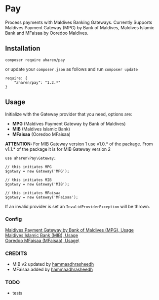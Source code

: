 # Pay

Process payments with Maldives Banking Gateways. Currently Supports Maldives Payment Gateway (MPG) by Bank of Maldives, Maldives Islamic Bank and MFaisaa by Ooredoo Maldives.

## Installation

```
composer require aharen/pay
``` 

or update your `composer.json` as follows and run `composer update`

```
require: {
    "aharen/pay": "1.2.*"
}
```

## Usage

Initialize with the Gateway provider that you need, options are:

- **MPG** (Maldives Payment Gateway by Bank of Maldives) 
- **MIB** (Maldives Islamic Bank)
- **MFaisaa** (Ooredoo MFaisaa)

**ATTENTION:** For MIB Gateway version 1 use v1.0.* of the package. From v1.1.* of the package it is for MIB Gateway version 2

```
use aharen\Pay\Gateway;

// this initiates MPG
$gatway = new Gateway('MPG');

// this initiates MIB
$gatway = new Gateway('MIB');

// this initiates MFaisaa
$gatway = new Gateway('MFaisaa');
```

If an invalid provider is set an `InvalidProviderException` will be thrown.

### Config

[Maldives Payment Gateway by Bank of Maldives (MPG),  Usage](MFaisaa-Config.md)\
[Maldives Islamic Bank (MIB),  Usage](MIB-Config.md)\
[Ooredoo MFaisaa (MFaisaa),  Usage](MFaisaa-Config.md)\

### CREDITS

- MIB v2 updated by [hammaadhrasheedh](https://github.com/hammaadhrasheedh)
- MFaisaa added by [hammaadhrasheedh](https://github.com/hammaadhrasheedh)

### TODO

- tests